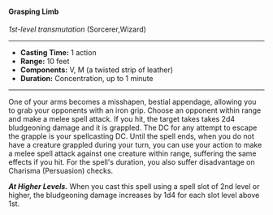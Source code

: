 #### Grasping Limb
*1st-level transmutation* (Sorcerer,Wizard)
___
- **Casting Time:** 1 action
- **Range:** 10 feet
- **Components:** V, M (a twisted strip of leather)
- **Duration:** Concentration, up to 1 minute
---
One of your arms becomes a misshapen, bestial
appendage, allowing you to grab your opponents
with an iron grip. Choose an opponent within range
and make a melee spell attack. If you hit, the target
takes takes 2d4 bludgeoning damage and it is
grappled. The DC for any
attempt to escape the
grapple is your
spellcasting DC.
Until the spell ends,
when you do not
have a creature
grappled during your
turn, you can use your
action to make a melee spell
attack against one creature within
range, suffering the same effects if
you hit.
For the spell's duration, you also
suffer disadvantage on Charisma
(Persuasion) checks.

***At Higher Levels.***  When you
cast this spell using a spell slot
of 2nd level or higher, the bludgeoning
damage increases by 1d4 for each slot level above
1st.

